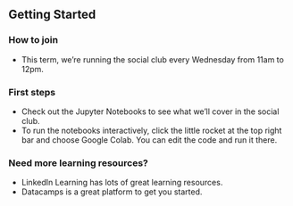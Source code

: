 ## Getting Started

### How to join
- This term, we’re running the social club every Wednesday from 11am to 12pm.

### First steps
- Check out the Jupyter Notebooks to see what we’ll cover in the social club.
- To run the notebooks interactively, click the little rocket at the top right bar and choose Google Colab. You can edit the code and run it there.

### Need more learning resources?
- LinkedIn Learning has lots of great learning resources.
- Datacamps is a great platform to get you started.